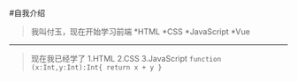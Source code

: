 #自我介绍  
>我叫付玉，现在开始学习前端
*HTML
*CSS
*JavaScript
*Vue
---
>现在我已经学了
1.HTML
2.CSS
3.JavaScript
`function (x:Int,y:Int):Int{
    return x + y
}`